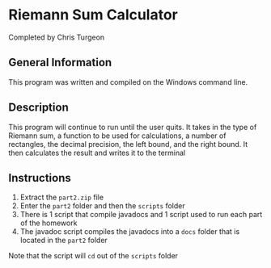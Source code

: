 # Riemann Sum Calculator
Completed by Chris Turgeon

## General Information
This program was written and compiled on the Windows command line.

## Description
This program will continue to run until the user quits. It takes in the type of Riemann sum, a function to be used for calculations, a number of rectangles, the decimal precision, the left bound, and the right bound. It then calculates the result and writes it to the terminal

## Instructions
1. Extract the ```part2.zip``` file
2. Enter the ```part2``` folder and then the ```scripts``` folder
3. There is 1 script that compile javadocs and 1 script used to run each part of the homework
4. The javadoc script compiles the javadocs into a ```docs``` folder that is located in the ```part2``` folder

Note that the script will ```cd``` out of the ```scripts``` folder
